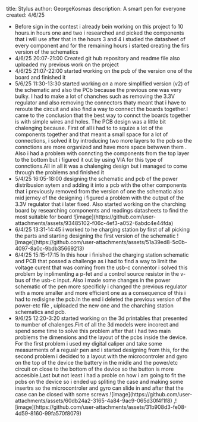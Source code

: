 title: Stylus
author: GeorgeKosmas
description: A smart pen for everyone
created: 4/6/25



<ul><li>Before sign in the contest i already bein working on this project fo 10 hours.in hours one and two i researched and picked the components that i will use after that in the hours 3 and 4 i studied the datasheet of every component and for the remaining hours i started creating the firs version of the schematics</li>
<li>4/6/25 20:07-21:00 Created git hub repository and  readme file also uploaded my previous work on the project  </li>
<li> 4/6/25 21:07-22:00 started working on the pcb of the version one of the board and finished it  </li>
<li>5/6/25 11:30-13:30 started working on a more simplified version (v2) of the schematic and also the PCb because the previous one was very bulky. I had to make a lot of chanches such as removing the 3.3V regulator and also removing the connectors thaty meant that i have to reroute the circuit and also find a way to connect the boards together.I came to the conclusion that the best way to connct the boards together is with simple wires and holes.
The PCB design was a little bit chalenging because. First of all i had to to squize a lot of the components together and that meant a small space for a lot of connections, i solved it by introducing two more layers to the pcb so the connctions are more organized and have more space betwwen them . Also i had a problem with conncting the components from the top layer to the bottom but i figured it out by using VIA for this type of connctions.All in all it was a chalenging design but i managed to come through the problems and finished it  </li>
<li>5/4/25 16:05-18:00 designing the schematic and pcb of the power distribusion sytem and adding it into a pcb with the other components that i previously removed from the version of one the schematic also mid jerney of the designing i figured a problem with the output of the 3.3V regulator that i later fixed. Also started working on the charching board by researching components and readings datasheets to find the most suitable for board ![image](https://github.com/user-attachments/assets/93485102-f06c-4ef3-a052-6abdc4e44fda)</li>
<li>6/4/25 13:31-14:45 i worked to he charging station by first of all picking the parts and starting designing the first version of the schematic ![image](https://github.com/user-attachments/assets/51a39ed8-5c0b-4097-8a0c-9bdb35669213)</li>
<li> 6/4/25 15:15-17:15 In this hour i finished the charging station schematic and PCB that possed a challenge as i had to find a way to limit the voltage curent that was coming from the usb-c connentor i solved this problem by inplimenting a p-fet and a control source resistor in the v-bus of the usb-c input. Also i made some changes in the power schematic of the pen more specificly i changed the previous regulator with a more smaller and more efficient one as a consequence of this i had to redisigne the pcb.In the end i deleted the previous version of the power-etc file , uiploaded the new one and the charching station schematics and pcb.
<li>9/6/25 12:20-3:20 started working on the 3d printables that presented to number of chalenges.Firt of all the 3d models were incorect and spend some time to solve this problem after that i had two main problems the dimensions and the layout of the pcbs inside the device. For the first problem i used my digital caliper and take some measurments of a regualr pen and i started designing from this, for the second problem i decided to a layout with the microcontroler and gyro on the top of the device the battery in the midle and the power/etc circuit on close to the bottom of the device so the button is more accesible.Last but not least i had a proble on how i am going to fit the pcbs on the device so i ended up spliting the case  and making some insertrs so the microcontroler and gyro can slide in and after that the case can be closed with some screws.![image](https://github.com/user-attachments/assets/60db24a2-3165-4a84-9ac9-065d30f4f1f8) ,![image](https://github.com/user-attachments/assets/31b908d3-fe08-4d59-8160-99fa570f8079)

 
